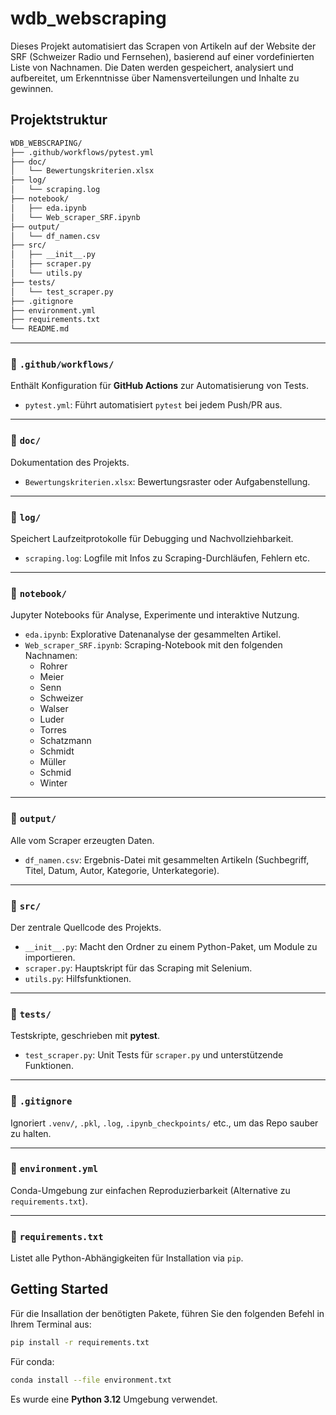 # wdb_webscraping

Dieses Projekt automatisiert das Scrapen von Artikeln auf der Website der SRF (Schweizer Radio und Fernsehen), basierend auf einer vordefinierten Liste von Nachnamen. Die Daten werden gespeichert, analysiert und aufbereitet, um Erkenntnisse über Namensverteilungen und Inhalte zu gewinnen.  

## Projektstruktur

```bash
WDB_WEBSCRAPING/
├── .github/workflows/pytest.yml                             
├── doc/
│   └── Bewertungskriterien.xlsx     
├── log/
│   └── scraping.log                 
├── notebook/
│   ├── eda.ipynb                    
│   └── Web_scraper_SRF.ipynb        
├── output/
│   └── df_namen.csv           
├── src/
│   ├── __init__.py
│   ├── scraper.py                
│   └── utils.py               
├── tests/
│   └── test_scraper.py  
├── .gitignore
├── environment.yml
├── requirements.txt
└── README.md
```

---

### 📁 `.github/workflows/`
Enthält Konfiguration für **GitHub Actions** zur Automatisierung von Tests.

- `pytest.yml`: Führt automatisiert `pytest` bei jedem Push/PR aus.

---

### 📁 `doc/`
Dokumentation des Projekts.

- `Bewertungskriterien.xlsx`: Bewertungsraster oder Aufgabenstellung.

---

### 📁 `log/`
Speichert Laufzeitprotokolle für Debugging und Nachvollziehbarkeit.

- `scraping.log`: Logfile mit Infos zu Scraping-Durchläufen, Fehlern etc.

---

### 📁 `notebook/`
Jupyter Notebooks für Analyse, Experimente und interaktive Nutzung.

- `eda.ipynb`: Explorative Datenanalyse der gesammelten Artikel.
- `Web_scraper_SRF.ipynb`: Scraping-Notebook mit den folgenden Nachnamen:
    - Rohrer
    - Meier
    - Senn
    - Schweizer
    - Walser
    - Luder
    - Torres
    - Schatzmann
    - Schmidt
    - Müller
    - Schmid
    - Winter

---

### 📁 `output/`
Alle vom Scraper erzeugten Daten.

- `df_namen.csv`: Ergebnis-Datei mit gesammelten Artikeln (Suchbegriff, Titel, Datum, Autor, Kategorie, Unterkategorie).

---

### 📁 `src/`
Der zentrale Quellcode des Projekts.

- `__init__.py`: Macht den Ordner zu einem Python-Paket, um Module zu importieren.
- `scraper.py`: Hauptskript für das Scraping mit Selenium.
- `utils.py`: Hilfsfunktionen.

---

### 📁 `tests/`
Testskripte, geschrieben mit **pytest**.

- `test_scraper.py`: Unit Tests für `scraper.py` und unterstützende Funktionen.

---

### 📄 `.gitignore`
Ignoriert `.venv/`, `.pkl`, `.log`, `.ipynb_checkpoints/` etc., um das Repo sauber zu halten.

---

### 📄 `environment.yml`
Conda-Umgebung zur einfachen Reproduzierbarkeit (Alternative zu `requirements.txt`).

---

### 📄 `requirements.txt`
Listet alle Python-Abhängigkeiten für Installation via `pip`.


## Getting Started

Für die Insallation der benötigten Pakete, führen Sie den folgenden Befehl in Ihrem Terminal aus:

```bash
pip install -r requirements.txt
```
Für conda:

```bash
conda install --file environment.txt
```

Es wurde eine **Python 3.12** Umgebung verwendet.

